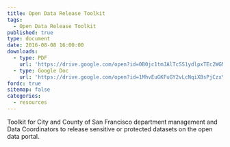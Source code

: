 ```yaml
---
title: Open Data Release Toolkit
tags:
  - Open Data Release Toolkit
published: true
type: document
date: 2016-08-08 16:00:00
downloads:
  - type: PDF
    url: 'https://drive.google.com/open?id=0B0jc1tmJAlTcSS1ydlpxTEc2WGM'
  - type: Google Doc
    url: 'https://drive.google.com/open?id=1MhvEuGKFuGY2vLcNqiXBsPjCzxYebe4dJicRWe6gf_s'
fordc: true
sitemap: false
categories:
  - resources
---
```



Toolkit for City and County of San Francisco department management and Data Coordinators to release sensitive or protected datasets on the open data portal.